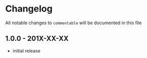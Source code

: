 # Changelog

All notable changes to `commentable` will be documented in this file

## 1.0.0 - 201X-XX-XX

- initial release
